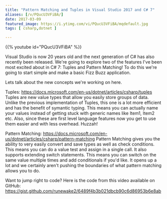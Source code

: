 ```yaml
---
title: "Pattern Matching and Tuples in Visual Studio 2017 and C# 7"
aliases: [/v/PQucU3VFiBA/]
date: 2017-03-09
featured_image: https://i.ytimg.com/vi/PQucU3VFiBA/mqdefault.jpg
tags: [ csharp,dotnet ]

---
```


{{% youtube id="PQucU3VFiBA" %}}

Visual Studio is now 20 years old and the next generation of C# has also recently been released. We're going to explore two of the features I've been most excited about in C# 7: Tuples and Pattern Matching! To do this we're going to start simple and make a basic Fizz Buzz application.

Lets talk about the new concepts we're working on here.

Tuples: https://docs.microsoft.com/en-us/dotnet/articles/csharp/tuples
Tuples are new value types that allow you easily store groups of data. Unlike the previous implementation of Tuples, this one is a lot more efficient and has the benefit of symantic typing. This means you can actually name your values instead of getting stuck with generic names like Item1, Item2 etc. Also, since these are first level language features now you get to use them easier and with less overhead. Huzzah!

Pattern Matching: https://docs.microsoft.com/en-us/dotnet/articles/csharp/pattern-matching
Pattern Matching gives you the ability to very easily convert and save types as well as check conditions. This means you can do a value test and assign in a single call. It also supports extending switch statements. This means you can switch on the same value multiple times and add conditionals if you'd like. It opens up a lot and we certainly aren't pushing the boundaries of what pattern matching allows you to do.

Want to jump right to code? Here is the code from this video available on GitHub: https://gist.github.com/runewake2/6489f4b3b021dbcb90c6d86953b6e8ab